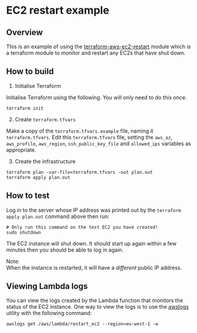 # EC2 restart example

## Overview

This is an example of using the [terraform-aws-ec2-restart](https://github.com/alphagov/terraform-aws-ec2-restart) module which is a terraform module to monitor and restart any EC2s that have shut down.

## How to build

1. Initialise Terraform

  Initialise Terraform using the following. You will only need to do this once.

  ```
  terraform init
  ```

2. Create `terraform.tfvars`

  Make a copy of the `terraform.tfvars.example` file, naming it `terraform.tfvars`. Edit this `terraform.tfvars` file, setting the `aws_az`, `aws_profile`, `aws_region`, `ssh_public_key_file` and `allowed_ips` variables as appropriate.

3. Create the infrastructure

  ```
  terraform plan -var-file=terraform.tfvars -out plan.out
  terraform apply plan.out
  ```

## How to test

Log in to the server whose IP address was printed out by the `terraform apply plan.out` command above then run:

```
# Only run this command on the test EC2 you have created!
sudo shutdown
```

The EC2 instance will shut down. It should start up again within a few minutes then you should be able to log in again.

Note:  
When the instance is restarted, it will have a _different_ public IP address.

## Viewing Lambda logs

You can view the logs created by the Lambda function that monitors the status of the EC2 instance. One way to view the logs is to use the [awslogs](https://github.com/jorgebastida/awslogs) utility with the following command:

```
awslogs get /aws/lambda/restart_ec2 --region=eu-west-1 -w
```
